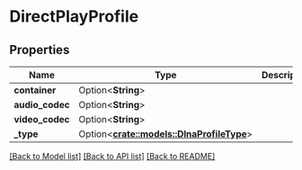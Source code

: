 # DirectPlayProfile

## Properties

Name | Type | Description | Notes
------------ | ------------- | ------------- | -------------
**container** | Option<**String**> |  | [optional]
**audio_codec** | Option<**String**> |  | [optional]
**video_codec** | Option<**String**> |  | [optional]
**_type** | Option<[**crate::models::DlnaProfileType**](DlnaProfileType.md)> |  | [optional]

[[Back to Model list]](../README.md#documentation-for-models) [[Back to API list]](../README.md#documentation-for-api-endpoints) [[Back to README]](../README.md)


